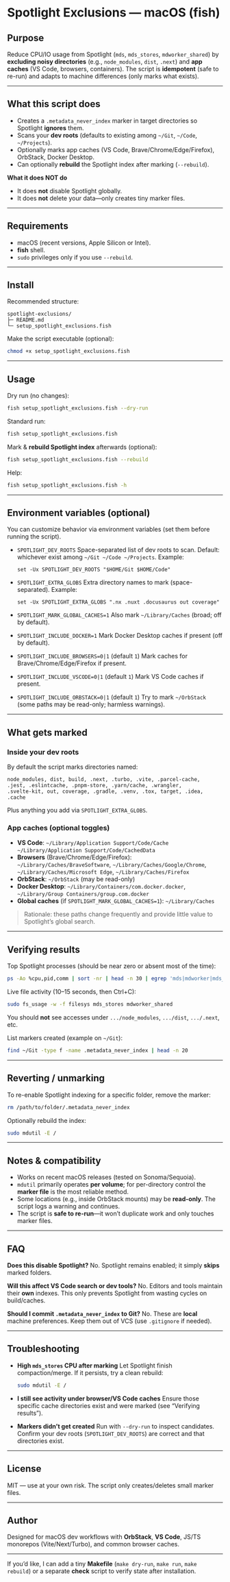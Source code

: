 # Spotlight Exclusions — macOS (fish)

## Purpose

Reduce CPU/IO usage from Spotlight (`mds`, `mds_stores`, `mdworker_shared`) by **excluding noisy directories** (e.g., `node_modules`, `dist`, `.next`) and **app caches** (VS Code, browsers, containers).
The script is **idempotent** (safe to re-run) and adapts to machine differences (only marks what exists).

---

## What this script does

- Creates a `.metadata_never_index` marker in target directories so Spotlight **ignores** them.
- Scans your **dev roots** (defaults to existing among `~/Git`, `~/Code`, `~/Projects`).
- Optionally marks app caches (VS Code, Brave/Chrome/Edge/Firefox), OrbStack, Docker Desktop.
- Can optionally **rebuild** the Spotlight index after marking (`--rebuild`).

**What it does NOT do**

- It does **not** disable Spotlight globally.
- It does **not** delete your data—only creates tiny marker files.

---

## Requirements

- macOS (recent versions, Apple Silicon or Intel).
- **fish** shell.
- `sudo` privileges only if you use `--rebuild`.

---

## Install

Recommended structure:

```text
spotlight-exclusions/
├─ README.md
└─ setup_spotlight_exclusions.fish
```

Make the script executable (optional):

```bash
chmod +x setup_spotlight_exclusions.fish
```

---

## Usage

Dry run (no changes):

```bash
fish setup_spotlight_exclusions.fish --dry-run
```

Standard run:

```bash
fish setup_spotlight_exclusions.fish
```

Mark & **rebuild Spotlight index** afterwards (optional):

```bash
fish setup_spotlight_exclusions.fish --rebuild
```

Help:

```bash
fish setup_spotlight_exclusions.fish -h
```

---

## Environment variables (optional)

You can customize behavior via environment variables (set them before running the script).

- `SPOTLIGHT_DEV_ROOTS`
  Space-separated list of dev roots to scan.
  Default: whichever exist among `~/Git ~/Code ~/Projects`.
  Example:

  ```fish
  set -Ux SPOTLIGHT_DEV_ROOTS "$HOME/Git $HOME/Code"
  ```

- `SPOTLIGHT_EXTRA_GLOBS`
  Extra directory names to mark (space-separated).
  Example:

  ```fish
  set -Ux SPOTLIGHT_EXTRA_GLOBS ".nx .nuxt .docusaurus out coverage"
  ```

- `SPOTLIGHT_MARK_GLOBAL_CACHES=1`
  Also mark `~/Library/Caches` (broad; off by default).

- `SPOTLIGHT_INCLUDE_DOCKER=1`
  Mark Docker Desktop caches if present (off by default).

- `SPOTLIGHT_INCLUDE_BROWSERS=0|1` (default `1`)
  Mark caches for Brave/Chrome/Edge/Firefox if present.

- `SPOTLIGHT_INCLUDE_VSCODE=0|1` (default `1`)
  Mark VS Code caches if present.

- `SPOTLIGHT_INCLUDE_ORBSTACK=0|1` (default `1`)
  Try to mark `~/OrbStack` (some paths may be read-only; harmless warnings).

---

## What gets marked

### Inside your dev roots

By default the script marks directories named:

```text
node_modules, dist, build, .next, .turbo, .vite, .parcel-cache,
.jest, .eslintcache, .pnpm-store, .yarn/cache, .wrangler,
.svelte-kit, out, coverage, .gradle, .venv, .tox, target, .idea, .cache
```

Plus anything you add via `SPOTLIGHT_EXTRA_GLOBS`.

### App caches (optional toggles)

- **VS Code**:
  `~/Library/Application Support/Code/Cache`
  `~/Library/Application Support/Code/CachedData`
- **Browsers** (Brave/Chrome/Edge/Firefox):
  `~/Library/Caches/BraveSoftware`, `~/Library/Caches/Google/Chrome`,
  `~/Library/Caches/Microsoft Edge`, `~/Library/Caches/Firefox`
- **OrbStack**: `~/OrbStack` (may be read-only)
- **Docker Desktop**:
  `~/Library/Containers/com.docker.docker`,
  `~/Library/Group Containers/group.com.docker`
- **Global caches** (if `SPOTLIGHT_MARK_GLOBAL_CACHES=1`):
  `~/Library/Caches`

> Rationale: these paths change frequently and provide little value to Spotlight’s global search.

---

## Verifying results

Top Spotlight processes (should be near zero or absent most of the time):

```bash
ps -Ao %cpu,pid,comm | sort -nr | head -n 30 | egrep 'mds|mdworker|mds_stores' || true
```

Live file activity (10–15 seconds, then Ctrl+C):

```bash
sudo fs_usage -w -f filesys mds_stores mdworker_shared
```

You should **not** see accesses under `.../node_modules`, `.../dist`, `.../.next`, etc.

List markers created (example on `~/Git`):

```bash
find ~/Git -type f -name .metadata_never_index | head -n 20
```

---

## Reverting / unmarking

To re-enable Spotlight indexing for a specific folder, remove the marker:

```bash
rm /path/to/folder/.metadata_never_index
```

Optionally rebuild the index:

```bash
sudo mdutil -E /
```

---

## Notes & compatibility

- Works on recent macOS releases (tested on Sonoma/Sequoia).
- `mdutil` primarily operates **per volume**; for per-directory control the **marker file** is the most reliable method.
- Some locations (e.g., inside OrbStack mounts) may be **read-only**. The script logs a warning and continues.
- The script is **safe to re-run**—it won’t duplicate work and only touches marker files.

---

## FAQ

**Does this disable Spotlight?**
No. Spotlight remains enabled; it simply **skips** marked folders.

**Will this affect VS Code search or dev tools?**
No. Editors and tools maintain their **own** indexes. This only prevents Spotlight from wasting cycles on build/caches.

**Should I commit `.metadata_never_index` to Git?**
No. These are **local** machine preferences. Keep them out of VCS (use `.gitignore` if needed).

---

## Troubleshooting

- **High `mds_stores` CPU after marking**
  Let Spotlight finish compaction/merge. If it persists, try a clean rebuild:

  ```bash
  sudo mdutil -E /
  ```

- **I still see activity under browser/VS Code caches**
  Ensure those specific cache directories exist and were marked (see “Verifying results”).
- **Markers didn’t get created**
  Run with `--dry-run` to inspect candidates. Confirm your dev roots (`SPOTLIGHT_DEV_ROOTS`) are correct and that directories exist.

---

## License

MIT — use at your own risk. The script only creates/deletes small marker files.

---

## Author

Designed for macOS dev workflows with **OrbStack**, **VS Code**, JS/TS monorepos (Vite/Next/Turbo), and common browser caches.

---

If you’d like, I can add a tiny **Makefile** (`make dry-run`, `make run`, `make rebuild`) or a separate **check** script to verify state after installation.
